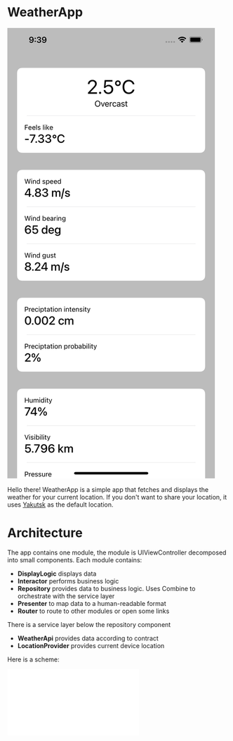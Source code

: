 # WeatherApp

![](Weather.png)

Hello there! WeatherApp is a simple app that fetches and displays the weather for your current location. If you don't want to share your location, it uses [Yakutsk](https://www.nationalgeographic.com/magazine/2018/02/explore-yakutsk-russia-coldest-city/) as the default location.

# Architecture
The app contains one module, the module is UIViewController decomposed into small components. Each module contains:
- **DisplayLogic** displays data
- **Interactor** performs business logic
- **Repository** provides data to business logic. Uses Combine to orchestrate with the service layer
- **Presenter** to map data to a human-readable format
- **Router** to route to other modules or open some links

There is a service layer below the repository component
- **WeatherApi** provides data according to contract
- **LocationProvider** provides current device location

Here is a scheme:

![](Weather.pdf)
